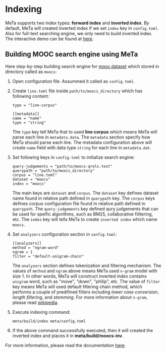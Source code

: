 # Indexing

MeTa supports two index types: **forward index** and **inverted index**. By default, MeTa will created inverted index if we set `index` key in `config.toml`. Also for full-text searching engine, we only need to build inverted index. The interactive demo can be found at [here](https://meta-toolkit.org/search-demo.html).


## Building MOOC search engine using MeTa

Here step-by-step building search engine for [mooc dataset](mooc-dataset.md) which stored in directory called as `moocs`:

1. Open configuration file. Assummed it called as `config.toml`.
2. Create `line.toml` file inside `path/to/moocs_directory` which has following content:

    ```
    type = "line-corpus"

    [[metadata]]
    name = "name"
    type = "string"
    ```
    The `type` key tell MeTa that to used **line corpus** which means MeTa will parse each line in `metadata.data`. The `metadata` section specify how MeTa should parse each line. The metadata configuration above will create `name` field with data type `string` for each line in `metadata.dat`. 

3. Set following keys in `config.toml` to initialize search engine:

    ```
    query-judgements = "path/to/moocs-qrels.text"
    querypath = "path/to/moocs_directory"
    corpus = "line.toml"
    dataset = "moocs"
    index = "moocs"
    ```
    The main keys are `dataset` and `corpus`. The `dataset` key defines dataset name found in relative path defined in `querypath` key. The `corpus` keys defines corpus configuration file found in relative path defined in `querypath`. The `query-judgements` key defined qury judgements that can be used for speific algorithms, such as BM25, collaborative filltering, etc. The `index` key will tells MeTa to create `inverted index` which name `moocs`.

4. Set `analyzers` configuration section in `config.toml`:

    ```
    [[analyzers]]
    method = "ngram-word"
    ngram = 1
    filter = "default-unigram-chain"
    ```
    The `analyzers` section defines tokenization and filtering mechanism. The values of `method` and `ngram` above means MeTa used `n-gram` model with size 1. In other words, MeTa will construct inverted index contains `unigram` word, such as "move", "down", "philip", etc. The value of `filter` key means MeTa will used default filtering chain method, which performs a couple of predifined filters including *lower case conversion*, *length filtering*, and *stemming*. For more information about `n-gram`, please read [wikipedia](https://en.wikipedia.org/wiki/N-gram).

5. Execute indexing command:

    ```meta/build/index meta/config.toml```

6. If the above command successfully executed, then it will created the inverted index and places it in **meta/build/moocs-inv**.

For more information, please read the documentation [here](https://meta-toolkit.org/overview-tutorial.html).
